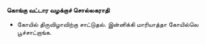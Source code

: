 **கொங்கு வட்டார வழக்குச் சொல்லகராதி**
- கோயில் திருவிழாவிற்கு சாட்டுதல். இன்னிக்கி மாரியாத்தா கோயில்லெ பூச்சாட்றாங்க.

